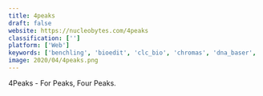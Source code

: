 ```yaml
---
title: 4peaks
draft: false 
website: https://nucleobytes.com/4peaks
classification: ['']
platform: ['Web']
keywords: ['benchling', 'bioedit', 'clc_bio', 'chromas', 'dna_baser', 'dnadynamo', 'dnastar_lasergene', 'findings', 'genedoc', 'genestudio', 'geneious', 'pdraw32', 'plasmadna', 'ridom_traceedi', 'serial_cloner', 'simvector', 'snapgene_viewer', 'ugene', 'vector_nti', 'vectorfriends', 'xplasmap']
image: 2020/04/4peaks.png
---
```

4Peaks - For Peaks, Four Peaks.